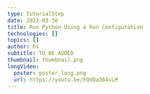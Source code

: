 ```yaml
---
type: TutorialStep
date: 2023-03-30
title: Run Python Using a Run Configuration
technologies: []
topics: []
author: hs
subtitle: TO BE ADDED
thumbnail: thumbnail.png
longVideo:
  poster: poster_long.png
  url: https://youtu.be/FOdQa364sLM
---
```


